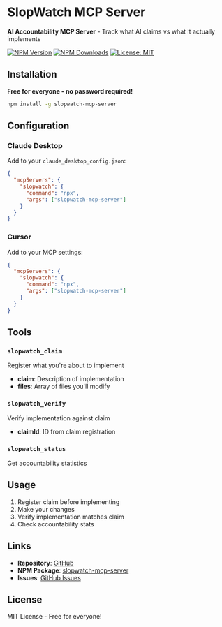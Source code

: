 # SlopWatch MCP Server

**AI Accountability MCP Server** - Track what AI claims vs what it actually implements

[![NPM Version](https://img.shields.io/npm/v/slopwatch-mcp-server)](https://www.npmjs.com/package/slopwatch-mcp-server)
[![NPM Downloads](https://img.shields.io/npm/dt/slopwatch-mcp-server)](https://www.npmjs.com/package/slopwatch-mcp-server)
[![License: MIT](https://img.shields.io/badge/License-MIT-yellow.svg)](https://opensource.org/licenses/MIT)

## Installation

**Free for everyone - no password required!**

```bash
npm install -g slopwatch-mcp-server
```

## Configuration

### Claude Desktop
Add to your `claude_desktop_config.json`:

```json
{
  "mcpServers": {
    "slopwatch": {
      "command": "npx",
      "args": ["slopwatch-mcp-server"]
    }
  }
}
```

### Cursor
Add to your MCP settings:

```json
{
  "mcpServers": {
    "slopwatch": {
      "command": "npx",
      "args": ["slopwatch-mcp-server"]
    }
  }
}
```

## Tools

### `slopwatch_claim`
Register what you're about to implement
- **claim**: Description of implementation
- **files**: Array of files you'll modify

### `slopwatch_verify`
Verify implementation against claim
- **claimId**: ID from claim registration

### `slopwatch_status`
Get accountability statistics

## Usage

1. Register claim before implementing
2. Make your changes
3. Verify implementation matches claim
4. Check accountability stats

## Links

- **Repository**: [GitHub](https://github.com/JoodasCode/SlopWatch)
- **NPM Package**: [slopwatch-mcp-server](https://www.npmjs.com/package/slopwatch-mcp-server)
- **Issues**: [GitHub Issues](https://github.com/JoodasCode/SlopWatch/issues)

## License

MIT License - Free for everyone! 